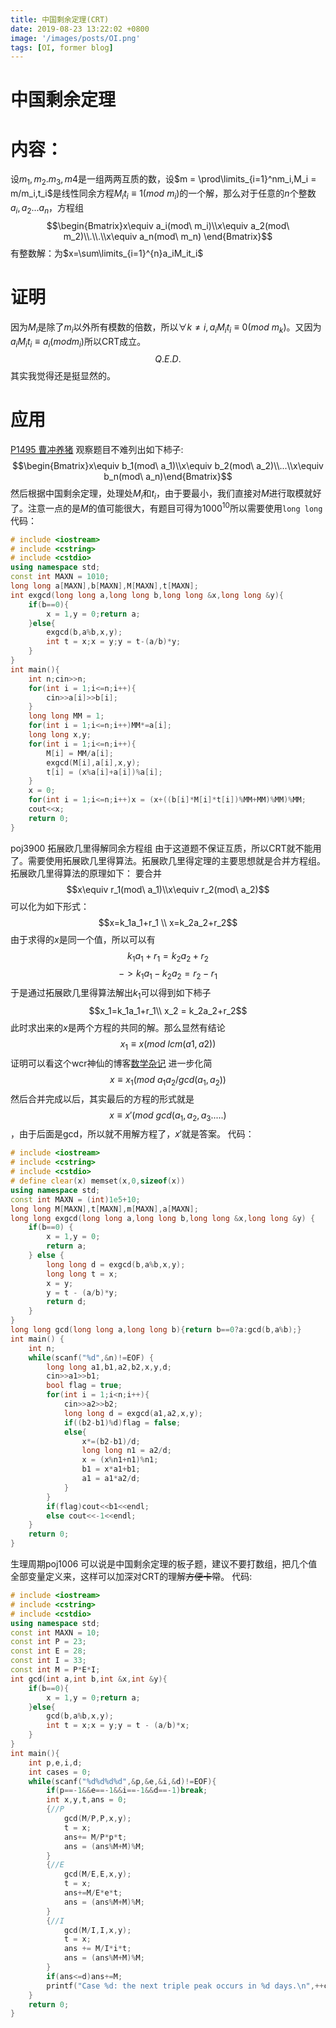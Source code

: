 ```yaml
---
title: 中国剩余定理(CRT)
date: 2019-08-23 13:22:02 +0800
image: '/images/posts/OI.png'
tags: [OI, former blog]
---
```


# 中国剩余定理
#  内容：
设$m_1,m_2.m_3,m4$是一组两两互质的数，设$m = \prod\limits_{i=1}^nm_i,M_i = m/m_i,t_i$是线性同余方程$M_it_i\equiv1(mod\  m_i)$的一个解，那么对于任意的$n$个整数$a_i,a_2...a_n$，方程组
$$\begin{Bmatrix}x\equiv a_i(mod\ m_i)\\x\equiv a_2(mod\  m_2)\\.\\.\\x\equiv a_n(mod\ m_n)
\end{Bmatrix}$$
有整数解：为$x=\sum\limits_{i=1}^{n}a_iM_it_i$
# 证明
因为$M_i$是除了$m_i$以外所有模数的倍数，所以$\forall k\neq i,a_iM_it_i\equiv 0(mod\ m_k)$。又因为$a_iM_it_i\equiv a_i(mod m_i)$所以CRT成立。
$$Q.E.D.$$
其实我觉得还是挺显然的。
# 应用
[P1495 曹冲养猪](https://www.luogu.org/problem/P1495)
观察题目不难列出如下柿子:
$$\begin{Bmatrix}x\equiv b_1(mod\ a_1)\\x\equiv b_2(mod\ a_2)\\...\\x\equiv b_n(mod\ a_n)\end{Bmatrix}$$
然后根据中国剩余定理，处理处$M_i$和$t_i$，由于要最小，我们直接对$M$进行取模就好了。注意一点的是$M$的值可能很大，有题目可得为$1000^{10}$所以需要使用`long long`
代码：
```cpp
# include <iostream>
# include <cstring>
# include <cstdio>
using namespace std;
const int MAXN = 1010;
long long a[MAXN],b[MAXN],M[MAXN],t[MAXN];
int exgcd(long long a,long long b,long long &x,long long &y){
	if(b==0){
		x = 1,y = 0;return a;
	}else{
		exgcd(b,a%b,x,y);
		int t = x;x = y;y = t-(a/b)*y;
	}
}
int main(){
	int n;cin>>n;
	for(int i = 1;i<=n;i++){
		cin>>a[i]>>b[i];
	}
	long long MM = 1;
	for(int i = 1;i<=n;i++)MM*=a[i];
	long long x,y;
	for(int i = 1;i<=n;i++){
		M[i] = MM/a[i];
		exgcd(M[i],a[i],x,y);
		t[i] = (x%a[i]+a[i])%a[i];
	}
	x = 0;
	for(int i = 1;i<=n;i++)x = (x+((b[i]*M[i]*t[i])%MM+MM)%MM)%MM;
	cout<<x;
	return 0;
}
```
poj3900 拓展欧几里得解同余方程组
由于这道题不保证互质，所以CRT就不能用了。需要使用拓展欧几里得算法。拓展欧几里得定理的主要思想就是合并方程组。
拓展欧几里得算法的原理如下：
要合并$$x\equiv r_1(mod\ a_1)\\x\equiv r_2(mod\ a_2)$$
可以化为如下形式：
$$x=k_1a_1+r_1 \\ x=k_2a_2+r_2$$
由于求得的$x$是同一个值，所以可以有
$$k_1a_1+r_1=k_2a_2+r_2$$
$$-> k_1a_1-k_2a_2=r_2-r_1$$
于是通过拓展欧几里得算法解出$k_1$可以得到如下柿子
$$x_1=k_1a_1+r_1\\ x_2 = k_2a_2+r_2$$此时求出来的$x$是两个方程的共同的解。那么显然有结论$$x_1\equiv x (mod\ lcm(a1,a2))$$
证明可以看这个wcr神仙的博客[数学杂记](https://blog.csdn.net/g21wcr/article/details/102467429)
进一步化简
$$x\equiv x_1(mod\ a_1a_2/gcd(a_1,a_2))$$
然后合并完成以后，其实最后的方程的形式就是$$x\equiv x'(mod\ gcd(a_1,a_2,a_3.....)$$，由于后面是gcd，所以就不用解方程了，$x'$就是答案。
代码：
```cpp
# include <iostream>
# include <cstring>
# include <cstdio>
# define clear(x) memset(x,0,sizeof(x))
using namespace std;
const int MAXN = (int)1e5+10;
long long M[MAXN],t[MAXN],m[MAXN],a[MAXN];
long long exgcd(long long a,long long b,long long &x,long long &y) {
	if(b==0) {
		x = 1,y = 0;
		return a;
	} else {
		long long d = exgcd(b,a%b,x,y);
		long long t = x;
		x = y;
		y = t - (a/b)*y;
		return d;
	}
}
long long gcd(long long a,long long b){return b==0?a:gcd(b,a%b);}
int main() {
	int n;
	while(scanf("%d",&n)!=EOF) {
		long long a1,b1,a2,b2,x,y,d;
		cin>>a1>>b1;
		bool flag = true;
		for(int i = 1;i<n;i++){
			cin>>a2>>b2;
			long long d = exgcd(a1,a2,x,y);
			if((b2-b1)%d)flag = false;
			else{
				x*=(b2-b1)/d;
				long long n1 = a2/d;
				x = (x%n1+n1)%n1;
				b1 = x*a1+b1;
				a1 = a1*a2/d;
			}
		}
		if(flag)cout<<b1<<endl;
		else cout<<-1<<endl;
	}
	return 0;
}
```
生理周期poj1006
可以说是中国剩余定理的板子题，建议不要打数组，把几个值全部变量定义来，这样可以加深对CRT的理解~~方便卡常~~。
代码:
```cpp
# include <iostream>
# include <cstring>
# include <cstdio>
using namespace std;
const int MAXN = 10;
const int P = 23;
const int E = 28;
const int I = 33;
const int M = P*E*I;
int gcd(int a,int b,int &x,int &y){
	if(b==0){
		x = 1,y = 0;return a;
	}else{
		gcd(b,a%b,x,y);
		int t = x;x = y;y = t - (a/b)*x;
	}
}
int main(){
	int p,e,i,d;
	int cases = 0;
	while(scanf("%d%d%d%d",&p,&e,&i,&d)!=EOF){
		if(p==-1&&e==-1&&i==-1&&d==-1)break;
		int x,y,t,ans = 0;
		{//P
			gcd(M/P,P,x,y);
			t = x;
			ans+= M/P*p*t;
			ans = (ans%M+M)%M;
		}
		{//E
			gcd(M/E,E,x,y);
			t = x;
			ans+=M/E*e*t;
			ans = (ans%M+M)%M;
		}
		{//I
			gcd(M/I,I,x,y);
			t = x;
			ans += M/I*i*t;
			ans = (ans%M+M)%M;
		}
		if(ans<=d)ans+=M;
		printf("Case %d: the next triple peak occurs in %d days.\n",++cases,ans-d);
	}
	return 0;
}
```
